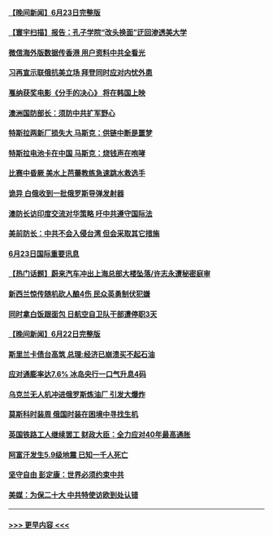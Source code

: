 #### [【晚间新闻】6月23日完整版](../pages/prog202/a103463560.md?t=06241601) 
#### [【寰宇扫描】报告：孔子学院“改头换面”迂回渗透美大学](../pages/prog202/a103463587.md?t=06241601) 
#### [微信海外版数据传香港 用户资料中共全看光](../pages/prog202/a103463417.md?t=06241601) 
#### [习再宣示联俄抗美立场 拜登同时应对内忧外患](../pages/prog202/a103463379.md?t=06241601) 
#### [戛纳获奖电影《分手的决心》 将在韩国上映](../pages/prog202/a103463268.md?t=06241601) 
#### [澳洲国防部长：须防中共扩军野心](../pages/prog202/a103463248.md?t=06241601) 
#### [特斯拉两新厂损失大 马斯克：供链中断是噩梦](../pages/prog202/a103463259.md?t=06241601) 
#### [特斯拉电池卡在中国 马斯克：烧钱声在咆哮](../pages/prog202/a103463063.md?t=06241601) 
#### [比赛中昏厥 美水上芭蕾教练急速跳水救选手](../pages/prog202/a103462889.md?t=06241601) 
#### [诡异 白俄收到一批俄罗斯导弹发射器](../pages/prog202/a103462897.md?t=06241601) 
#### [澳防长访印度交流对华策略 吁中共遵守国际法](../pages/prog202/a103462910.md?t=06241601) 
#### [美前防长：中共不会入侵台湾 但会采取其它措施](../pages/prog202/a103462905.md?t=06241601) 
#### [6月23日国际重要讯息](../pages/prog202/a103462923.md?t=06241601) 
#### [【热门话题】蔚来汽车冲出上海总部大楼坠落/许志永遭秘密庭审](../pages/prog202/a103462854.md?t=06241601) 
#### [新西兰惊传随机砍人酿4伤 民众英勇制伏犯嫌](../pages/prog202/a103462784.md?t=06241601) 
#### [同时拿白饭跟面包 日航空自卫队干部遭停职3天](../pages/prog202/a103462777.md?t=06241601) 
#### [【晚间新闻】6月22日完整版](../pages/prog202/a103462647.md?t=06241601) 
#### [斯里兰卡债台高筑 总理:经济已崩溃买不起石油](../pages/prog202/a103462666.md?t=06241601) 
#### [应对通膨率达7.6%  冰岛央行一口气升息4码](../pages/prog202/a103462650.md?t=06241601) 
#### [乌克兰无人机冲进俄罗斯炼油厂 引发大爆炸](../pages/prog202/a103462535.md?t=06241601) 
#### [莫斯科时装周 俄国时装在困境中寻找生机](../pages/prog202/a103462558.md?t=06241601) 
#### [英国铁路工人继续罢工 财政大臣：全力应对40年最高通胀](../pages/prog202/a103462317.md?t=06241601) 
#### [阿富汗发生5.9级地震 已知一千人死亡](../pages/prog202/a103462309.md?t=06241601) 
#### [坚守自由 彭定康：世界必须约束中共](../pages/prog202/a103462307.md?t=06241601) 
#### [美媒：为保二十大 中共特使访欧到处认错](../pages/prog202/a103462251.md?t=06241601) 

----
#### [ >>> 更早内容 <<< ](../indexes/prog202-earlier.md)
